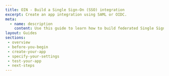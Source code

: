 ```yaml
---
title: OIN - Build a Single Sign-On (SSO) integration
excerpt: Create an app integration using SAML or OIDC.
meta:
  - name: description
    content: Use this guide to learn how to build federated Single Sign-On into your Okta integration. 
layout: Guides
sections:
 - overview
 - before-you-begin
 - create-your-app
 - specify-your-settings
 - test-your-app
 - next-steps
---
```

